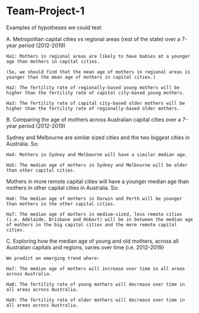 # Team-Project-1

Examples of hypotheses we could test:

A. Metropolitan capital cities vs regional areas (rest of the state) over a 7-year period (2012-2019)

    Ha1: Mothers in regional areas are likely to have babies at a younger age than mothers in capital cities.

    (So, we should find that the mean age of mothers in regional areas is younger than the mean age of mothers in capital cities.)

    Ha2: The fertility rate of regionally-based young mothers will be higher than the fertility rate of capital city-based young mothers.

    Ha3: The fertility rate of capital city-based older mothers will be higher than the fertility rate of regionally-based older mothers.


B. Comparing the age of mothers across Australian capital cities over a 7-year period (2012-2019)

Sydney and Melbourne are similar sized cities and the two biggest cities in Australia. So:

    Ha4: Mothers in Sydney and Melbourne will have a similar median age.

    Ha5: The median age of mothers in Sydney and Melbourne will be older than other capital cities.

Mothers in more remote capital cities will have a younger median age than mothers in other capital cities in Australia. So:

    Ha6: The median age of mothers in Darwin and Perth will be younger than mothers in the other capital cities.

    Ha7: The median age of mothers in medium-sized, less remote cities (i.e. Adelaide, Brisbane and Hobart) will be in between the median age of mothers in the big capital cities and the more remote capital cities.


C. Exploring how the median age of young and old mothers, across all Australian capitals and regions, varies over time (i.e. 2012-2019)

    We predict an emerging trend where:

    Ha7: The median age of mothers will increase over time in all areas across Australia.

    Ha8: The fertility rate of young mothers will decrease over time in all areas across Australia.

    Ha9: The fertility rate of older mothers will decrease over time in all areas across Australia.
